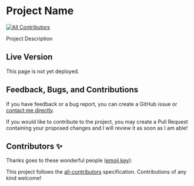 # Project Name
<!-- ALL-CONTRIBUTORS-BADGE:START - Do not remove or modify this section -->
[![All Contributors](https://img.shields.io/badge/all_contributors-2-orange.svg?style=flat-square)](#contributors-)
<!-- ALL-CONTRIBUTORS-BADGE:END -->

Project Description

## Live Version

This page is not yet deployed.
<!--This page is currently deployed. [View the live website.]()-->

## Feedback, Bugs, and Contributions

If you have feedback or a bug report, you can create a GitHub issue or [contact me directly](https://contact.nhcarrigan.com).

If you would like to contribute to the project, you may create a Pull Request containing your proposed changes and I will review it as soon as I am able!
## Contributors ✨

Thanks goes to these wonderful people ([emoji key](https://allcontributors.org/docs/en/emoji-key)):

<!-- ALL-CONTRIBUTORS-LIST:START - Do not remove or modify this section -->
<!-- prettier-ignore-start -->
<!-- markdownlint-disable -->

<!-- markdownlint-restore -->
<!-- prettier-ignore-end -->

<!-- ALL-CONTRIBUTORS-LIST:END -->

This project follows the [all-contributors](https://github.com/all-contributors/all-contributors) specification. Contributions of any kind welcome!
